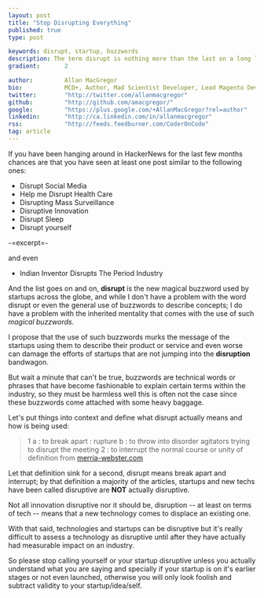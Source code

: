 ```yaml
---
layout: post
title: "Stop Disrupting Everything"
published: true
type: post

keywords: disrupt, startup, buzzwords
description: The term disrupt is nothing more than the last on a long list of buzzwords that poison the start up scene.
gradient: 		2

author: 		Allan MacGregor
bio: 			MCD+, Author, Mad Scientist Developer, Lead Magento Developer @demacmedia.
twitter: 		"http://twitter.com/allanmacgregor"
github: 		"http://github.com/amacgregor/"
google: 		"https://plus.google.com/+AllanMacGregor?rel=author"
linkedin: 		"http://ca.linkedin.com/in/allanmacgregor"
rss: 			"http://feeds.feedburner.com/CoderOnCode"
tag: article
---
```


If you have been hanging around in HackerNews for the last few months chances are that you have seen at least one post similar to the following ones:

- Disrupt Social Media
- Help me Disrupt Health Care
- Disrupting Mass Surveillance
- Disruptive Innovation
- Disrupt Sleep
- Disrupt yourself 

-=excerpt=-

and even
- Indian Inventor Disrupts The Period Industry 

And the list goes on and on, **disrupt** is the new magical buzzword used by startups across the globe, and while I don't have a problem with the word disrupt or even the general use of buzzwords to describe concepts; I do have a problem with the inherited mentality that comes with the use of such _magical buzzwords_.

I propose that the use of such buzzwords murks the message of the startups using them to describe their product or service and even worse can damage the efforts of startups that are not jumping into the **disruption** bandwagon.

But wait a minute that can't be true, buzzwords are technical words or phrases that have become fashionable to explain certain terms within the industry, so they must be harmless well this is often not the case since these buzzwords come attached with some heavy baggage.

Let's put things into context and define what disrupt actually means and how is being used:

> 1
> 	a : to break apart : rupture
> 	b : to throw into disorder agitators trying to disrupt the meeting
> 2
>	: to interrupt the normal course or unity of
> definition from [merria-webster.com](http://www.merriam-webster.com/dictionary/disrupt)

Let that definition sink for a second, disrupt means break apart and interrupt; by that definition a majority of the articles, startups and new techs have been called disruptive are **NOT** actually disruptive.

Not all innovation disruptive nor it should be, disruption -- at least on terms of tech -- means that a new technology comes to displace an existing one. 

With that said, technologies and startups can be disruptive but it's really difficult to assess a technology as disruptive until after they have actually had measurable impact on an industry.

So please stop calling yourself or your startup disruptive unless you actually understand what you are saying and specially if your startup is on it's earlier stages or not even launched, otherwise you will only look foolish and subtract validity to your startup/idea/self.



